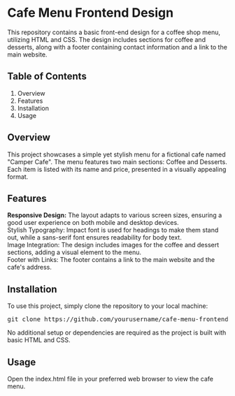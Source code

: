 # Cafe Menu Frontend Design

This repository contains a basic front-end design for a coffee shop menu, utilizing HTML and CSS. The design includes sections for coffee and desserts, along with a footer containing contact information and a link to the main website.

## Table of Contents
<ol>
<li>Overview</li>
<li>Features</li>
<li>Installation</li>
<li>Usage</li>
</ol>

## Overview

<p> This project showcases a simple yet stylish menu for a fictional cafe named "Camper Cafe". The menu features two main sections: Coffee and Desserts. Each item is listed with its name and price, presented in a visually appealing format. </p>

## Features

<b>Responsive Design:</b> The layout adapts to various screen sizes, ensuring a good user experience on both mobile and desktop devices. <br>
Stylish Typography: Impact font is used for headings to make them stand out, while a sans-serif font ensures readability for body text. <br>
Image Integration: The design includes images for the coffee and dessert sections, adding a visual element to the menu. <br>
Footer with Links: The footer contains a link to the main website and the cafe's address.<br>

## Installation

<p> To use this project, simply clone the repository to your local machine: </p>

<pre>git clone https://github.com/yourusername/cafe-menu-frontend.git</pre>
<p>No additional setup or dependencies are required as the project is built with basic HTML and CSS. </p>

## Usage

<p>Open the index.html file in your preferred web browser to view the cafe menu. </p>
